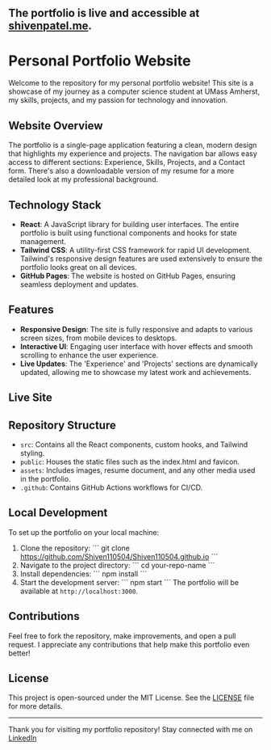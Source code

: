 ## The portfolio is live and accessible at [shivenpatel.me](http://shivenpatel.me).

# Personal Portfolio Website

Welcome to the repository for my personal portfolio website! This site is a showcase of my journey as a computer science student at UMass Amherst, my skills, projects, and my passion for technology and innovation.

## Website Overview

The portfolio is a single-page application featuring a clean, modern design that highlights my experience and projects. The navigation bar allows easy access to different sections: Experience, Skills, Projects, and a Contact form. There's also a downloadable version of my resume for a more detailed look at my professional background.

## Technology Stack

- **React**: A JavaScript library for building user interfaces. The entire portfolio is built using functional components and hooks for state management.
- **Tailwind CSS**: A utility-first CSS framework for rapid UI development. Tailwind's responsive design features are used extensively to ensure the portfolio looks great on all devices.
- **GitHub Pages**: The website is hosted on GitHub Pages, ensuring seamless deployment and updates.

## Features

- **Responsive Design**: The site is fully responsive and adapts to various screen sizes, from mobile devices to desktops.
- **Interactive UI**: Engaging user interface with hover effects and smooth scrolling to enhance the user experience.
- **Live Updates**: The 'Experience' and 'Projects' sections are dynamically updated, allowing me to showcase my latest work and achievements.

## Live Site


## Repository Structure

- `src`: Contains all the React components, custom hooks, and Tailwind styling.
- `public`: Houses the static files such as the index.html and favicon.
- `assets`: Includes images, resume document, and any other media used in the portfolio.
- `.github`: Contains GitHub Actions workflows for CI/CD.

## Local Development

To set up the portfolio on your local machine:

1. Clone the repository:
   \```
   git clone https://github.com/Shiven110504/Shiven110504.github.io
   \```
2. Navigate to the project directory:
   \```
   cd your-repo-name
   \```
3. Install dependencies:
   \```
   npm install
   \```
4. Start the development server:
   \```
   npm start
   \```
   The portfolio will be available at `http://localhost:3000`.

## Contributions

Feel free to fork the repository, make improvements, and open a pull request. I appreciate any contributions that help make this portfolio even better!

## License

This project is open-sourced under the MIT License. See the [LICENSE](LICENSE) file for more details.

---

Thank you for visiting my portfolio repository! Stay connected with me on [LinkedIn](https://www.linkedin.com/in/sp1105/)
